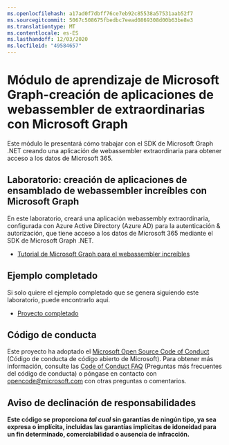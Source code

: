 ```yaml
---
ms.openlocfilehash: a17ad0f7dbff76ce7eb92c85538a57531aab52f7
ms.sourcegitcommit: 5067c508675fbedbc7eead0869308d00b63be8e3
ms.translationtype: MT
ms.contentlocale: es-ES
ms.lasthandoff: 12/03/2020
ms.locfileid: "49584657"
---
```

# <a name="microsoft-graph-training-module---build-blazor-webassembly-apps-with-microsoft-graph"></a>Módulo de aprendizaje de Microsoft Graph-creación de aplicaciones de webassembler de extraordinarias con Microsoft Graph

Este módulo le presentará cómo trabajar con el SDK de Microsoft Graph .NET creando una aplicación de webassembler extraordinaria para obtener acceso a los datos de Microsoft 365.

## <a name="lab---build-blazor-webassembly-apps-with-microsoft-graph"></a>Laboratorio: creación de aplicaciones de ensamblado de webassembler increíbles con Microsoft Graph

En este laboratorio, creará una aplicación webassembly extraordinaria, configurada con Azure Active Directory (Azure AD) para la autenticación & autorización, que tiene acceso a los datos de Microsoft 365 mediante el SDK de Microsoft Graph .NET.

- [Tutorial de Microsoft Graph para el webassembler increíbles](https://docs.microsoft.com/graph/tutorials/blazor)

## <a name="completed-sample"></a>Ejemplo completado

Si solo quiere el ejemplo completado que se genera siguiendo este laboratorio, puede encontrarlo aquí.

- [Proyecto completado](demo)

## <a name="code-of-conduct"></a>Código de conducta

Este proyecto ha adoptado el [Microsoft Open Source Code of Conduct](https://opensource.microsoft.com/codeofconduct/) (Código de conducta de código abierto de Microsoft). Para obtener más información, consulte las [Code of Conduct FAQ](https://opensource.microsoft.com/codeofconduct/faq/) (Preguntas más frecuentes del código de conducta) o póngase en contacto con [opencode@microsoft.com](mailto:opencode@microsoft.com) con otras preguntas o comentarios.

## <a name="disclaimer"></a>Aviso de declinación de responsabilidades

**Este código se proporciona _tal cual_ sin garantías de ningún tipo, ya sea expresa o implícita, incluidas las garantías implícitas de idoneidad para un fin determinado, comerciabilidad o ausencia de infracción.**
